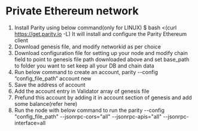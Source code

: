 # Private Ethereum network
1. Install Parity using below command(only for LINUX)
    $ bash <(curl https://get.parity.io -L)
	It will install and configure the Parity Ethereum client
2. Download genesis file, and modify networkid as per choice
3. Download configuration file for setting up your node and modify chain 
	field to point to genesis file path downloaded above and set base_path to 	folder you want to set keep all your DB and chain data
4. Run below command to create an account,
	parity --config “config_file_path” account new
5. Save the address of account
6. Add the account entry in Validator array of genesis file
7. Prefund this account by adding it in account section of genesis and add some balance(refer here)
8. Run the node with below command to run the 
   parity --config "config_file_path" --jsonrpc-cors="all" --jsonrpc-apis="all" --jsonrpc-interface=all 
